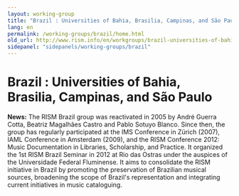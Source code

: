 ```yaml
---
layout: working-group
title: "Brazil : Universities of Bahia, Brasilia, Campinas, and São Paulo"
lang: en
permalink: /working-groups/brazil/home.html
old_url: http://www.rism.info/en/workgroups/brazil-universities-of-bahia-brasilia-campinas-minas-gerais/home.html
sidepanel: "sidepanels/working-groups/brazil"
---
```


# Brazil : Universities of Bahia, Brasilia, Campinas, and São Paulo

**News:** The RISM Brazil group was reactivated in 2005 by André Guerra Cotta, Beatriz Magalhães Castro and Pablo Sotuyo Blanco. Since then, the group has regularly participated at the IMS Conference in Zürich (2007), IAML Conference in Amsterdam (2009), and the RISM Conference 2012: Music Documentation in Libraries, Scholarship, and Practice. It organized the 1st RISM Brazil Seminar in 2012 at Rio das Ostras under the auspices of the Universidade Federal Fluminense. It aims to consolidate the RISM initiative in Brazil by promoting the preservation of Brazilian musical sources, broadening the scope of Brazil's representation and integrating current initiatives in music cataloguing.
